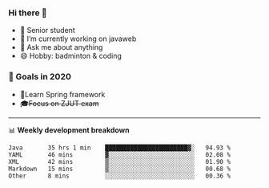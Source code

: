 

### Hi there 🐏

- 🌱 Senior student
- 🔭 I’m currently working on javaweb
- 💬 Ask me about anything
- 😄 Hobby: badminton & coding

### 🚀 Goals in 2020
+ 🍃Learn Spring framework
+ ~~🎓Focus on ZJUT exam~~
-------

📊 **Weekly development breakdown**
<!--START_SECTION:waka-->
```text
Java       35 hrs 1 min    ███████████████████████▓░   94.93 % 
YAML       46 mins         ▓░░░░░░░░░░░░░░░░░░░░░░░░   02.08 % 
XML        42 mins         ▒░░░░░░░░░░░░░░░░░░░░░░░░   01.90 % 
Markdown   15 mins         ▒░░░░░░░░░░░░░░░░░░░░░░░░   00.68 % 
Other      8 mins          ░░░░░░░░░░░░░░░░░░░░░░░░░   00.36 % 
```
<!--END_SECTION:waka-->
